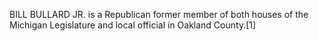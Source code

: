 BILL BULLARD JR. is a Republican former member of both houses of the Michigan Legislature and local official in Oakland County.[1]
